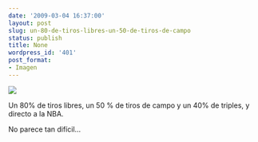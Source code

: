 ```yaml
---
date: '2009-03-04 16:37:00'
layout: post
slug: un-80-de-tiros-libres-un-50-de-tiros-de-campo
status: publish
title: None
wordpress_id: '401'
post_format:
- Imagen
---
```


![](http://jjdenis.files.wordpress.com/2012/04/fd9udze4sknpvdyvqdhn70woo1_400.jpg)

Un 80% de tiros libres, un 50 % de tiros de campo y un 40% de triples, y directo a la NBA.




No parece tan difícil…
